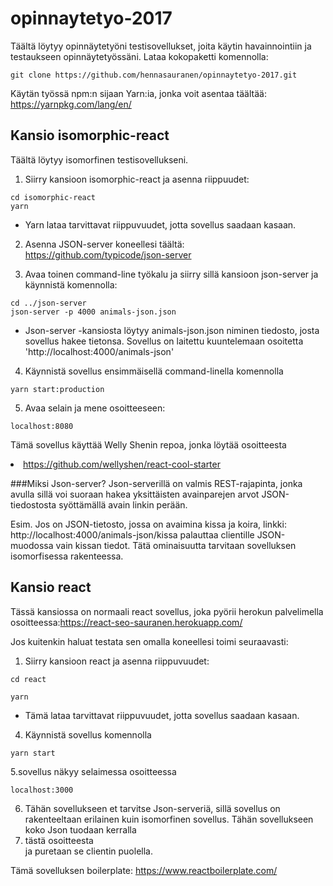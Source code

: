 # opinnaytetyo-2017

Täältä löytyy opinnäytetyöni testisovellukset, joita käytin havainnointiin ja testaukseen opinnäytetyössäni.
Lataa kokopaketti komennolla:
```
git clone https://github.com/hennasauranen/opinnaytetyo-2017.git
```
Käytän työssä npm:n sijaan Yarn:ia, jonka voit asentaa täältää: https://yarnpkg.com/lang/en/

## Kansio isomorphic-react

Täältä löytyy isomorfinen testisovellukseni.

1. Siirry kansioon isomorphic-react ja asenna riippuudet: 
```
cd isomorphic-react
yarn
```
 - Yarn lataa tarvittavat riippuvuudet, jotta sovellus saadaan kasaan.
2. Asenna JSON-server koneellesi täältä: https://github.com/typicode/json-server

3. Avaa toinen command-line työkalu ja siirry sillä kansioon json-server ja käynnistä komennolla: 
```
cd ../json-server
json-server -p 4000 animals-json.json
```
 - Json-server -kansiosta löytyy animals-json.json niminen tiedosto, josta sovellus hakee tietonsa. Sovellus on laitettu kuuntelemaan osoitetta 'http://localhost:4000/animals-json' 
 
4. Käynnistä sovellus ensimmäisellä command-linella komennolla 
```
yarn start:production
```
5. Avaa selain ja mene osoitteeseen:
```
localhost:8080
```
Tämä sovellus käyttää Welly Shenin repoa, jonka löytää osoitteesta <li href="https://github.com/wellyshen/react-cool-starter">https://github.com/wellyshen/react-cool-starter</li> 

###Miksi Json-server?
Json-serverillä on valmis REST-rajapinta, jonka avulla sillä voi suoraan hakea yksittäisten avainparejen arvot JSON-tiedostosta syöttämällä avain linkin perään. 

Esim. Jos on JSON-tietosto, jossa on avaimina kissa ja koira, linkki: http://localhost:4000/animals-json/kissa palauttaa clientille JSON-muodossa vain kissan tiedot. Tätä ominaisuutta tarvitaan sovelluksen isomorfisessa rakenteessa.

<h2>Kansio react</h2>

Tässä kansiossa on normaali react sovellus, joka pyörii herokun palvelimella osoitteessa:https://react-seo-sauranen.herokuapp.com/

Jos kuitenkin haluat testata sen omalla koneellesi toimi seuraavasti:
1. Siirry kansioon react ja asenna riippuvuudet: 
```
cd react

yarn
```
 - Tämä lataa tarvittavat riippuvuudet, jotta sovellus saadaan kasaan.
 
4. Käynnistä sovellus komennolla
```
yarn start
```
5.sovellus näkyy selaimessa osoitteessa 
```
localhost:3000
```
6. Tähän sovellukseen et tarvitse Json-serveriä, sillä sovellus on rakenteeltaan erilainen kuin isomorfinen sovellus. Tähän sovellukseen koko Json tuodaan kerralla <li href="https://api.myjson.com/bins/1aeuin">tästä osoitteesta</li> ja puretaan se clientin puolella. 

Tämä sovelluksen boilerplate: https://www.reactboilerplate.com/
